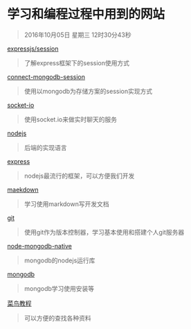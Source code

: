 # 学习和编程过程中用到的网站
>2016年10月05日 星期三 12时30分43秒 

[expressjs/session](https://github.com/expressjs/session?_ga=1.167680702.1076416225.1475221740#compatible-session-stores)
>了解express框架下的session使用方式

[connect-mongodb-session](https://www.npmjs.com/package/connect-mongodb-session)
>使用以mongodb为存储方案的session实现方式

[socket-io](http://socket.io/docs/server-api/)
>使用socket.io来做实时聊天的服务

[nodejs](https://nodejs.org/dist/latest-v4.x/docs/api/assert.html)
>后端的实现语言

[express](http://expressjs.com/en/advanced/best-practice-security.html)
>nodejs最流行的框架，可以方便我们开发

[maekdown](https://wastemobile.gitbooks.io/gitbook-chinese/content/format/markdown.html)
>学习使用markdown写开发文档

[git](https://git-scm.com/book/zh/v2/%E8%87%AA%E5%AE%9A%E4%B9%89-Git-%E4%BD%BF%E7%94%A8%E5%BC%BA%E5%88%B6%E7%AD%96%E7%95%A5%E7%9A%84%E4%B8%80%E4%B8%AA%E4%BE%8B%E5%AD%90)
>使用git作为版本控制器，学习基本使用和搭建个人git服务器

[node-mongodb-native](https://mongodb.github.io/node-mongodb-native/2.2/tutorials/crud/)
>mongodb的nodejs运行库

[mongodb](https://docs.mongodb.com/manual/installation/) 
>mongodb学习使用安装等

[菜鸟教程](http://www.runoob.com/mongodb/mongodb-query.html)
>可以方便的查找各种资料
